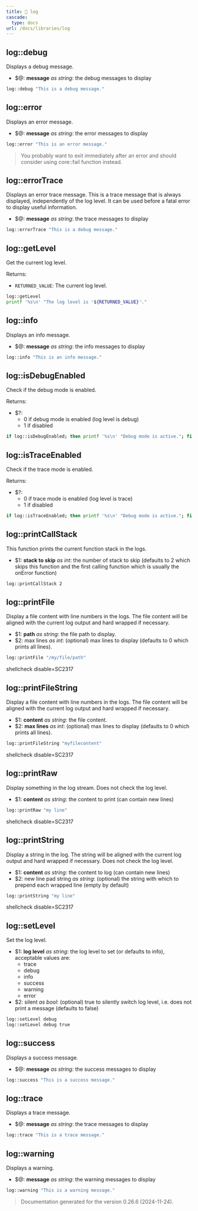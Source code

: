 ```yaml
---
title: 📂 log
cascade:
  type: docs
url: /docs/libraries/log
---
```


## log::debug

Displays a debug message.

- $@: **message** _as string_:
      the debug messages to display

```bash
log::debug "This is a debug message."
```


## log::error

Displays an error message.

- $@: **message** _as string_:
      the error messages to display

```bash
log::error "This is an error message."
```

> You probably want to exit immediately after an error and should consider using core::fail function instead.


## log::errorTrace

Displays an error trace message.
This is a trace message that is always displayed, independently of the log level.
It can be used before a fatal error to display useful information.

- $@: **message** _as string_:
      the trace messages to display

```bash
log::errorTrace "This is a debug message."
```


## log::getLevel

Get the current log level.

Returns:

- `RETURNED_VALUE`: The current log level.

```bash
log::getLevel
printf '%s\n' "The log level is ⌜${RETURNED_VALUE}⌝."
```


## log::info

Displays an info message.

- $@: **message** _as string_:
      the info messages to display

```bash
log::info "This is an info message."
```


## log::isDebugEnabled

Check if the debug mode is enabled.

Returns:

- $?:
  - 0 if debug mode is enabled (log level is debug)
  - 1 if disabled

```bash
if log::isDebugEnabled; then printf '%s\n' "Debug mode is active."; fi
```


## log::isTraceEnabled

Check if the trace mode is enabled.

Returns:

- $?:
  - 0 if trace mode is enabled (log level is trace)
  - 1 if disabled

```bash
if log::isTraceEnabled; then printf '%s\n' "Debug mode is active."; fi
```


## log::printCallStack

This function prints the current function stack in the logs.

- $1: **stack to skip** _as int_:
      the number of stack to skip (defaults to 2 which skips this function
      and the first calling function which is usually the onError function)

```bash
log::printCallStack 2
```


## log::printFile

Display a file content with line numbers in the logs.
The file content will be aligned with the current log output and hard wrapped if necessary.

- $1: **path** _as string_:
      the file path to display.
- $2: max lines _as int_:
      (optional) max lines to display (defaults to 0 which prints all lines).

```bash
log::printFile "/my/file/path"
```
shellcheck disable=SC2317


## log::printFileString

Display a file content with line numbers in the logs.
The file content will be aligned with the current log output and hard wrapped if necessary.

- $1: **content** _as string_:
      the file content.
- $2: **max lines** _as int_:
      (optional) max lines to display (defaults to 0 which prints all lines).

```bash
log::printFileString "myfilecontent"
```
shellcheck disable=SC2317


## log::printRaw

Display something in the log stream.
Does not check the log level.

- $1: **content** _as string_:
      the content to print (can contain new lines)

```bash
log::printRaw "my line"
```
shellcheck disable=SC2317


## log::printString

Display a string in the log.
The string will be aligned with the current log output and hard wrapped if necessary.
Does not check the log level.

- $1: **content** _as string_:
      the content to log (can contain new lines)
- $2: new line pad string _as string_:
      (optional) the string with which to prepend each wrapped line
      (empty by default)

```bash
log::printString "my line"
```
shellcheck disable=SC2317


## log::setLevel

Set the log level.

- $1: **log level** _as string_:
      the log level to set (or defaults to info), acceptable values are:
  - trace
  - debug
  - info
  - success
  - warning
  - error
- $2: silent _as bool_:
      (optional) true to silently switch log level, i.e. does not print a message
      (defaults to false)

```bash
log::setLevel debug
log::setLevel debug true
```


## log::success

Displays a success message.

- $@: **message** _as string_:
      the success messages to display

```bash
log::success "This is a success message."
```


## log::trace

Displays a trace message.

- $@: **message** _as string_:
      the trace messages to display

```bash
log::trace "This is a trace message."
```


## log::warning

Displays a warning.

- $@: **message** _as string_:
      the warning messages to display

```bash
log::warning "This is a warning message."
```




> Documentation generated for the version 0.26.6 (2024-11-24).
